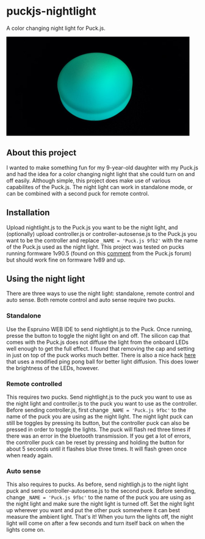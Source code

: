 # puckjs-nightlight
A color changing night light for Puck.js.

![Puck.js night light](nightlight.jpg?raw=true)

## About this project
I wanted to make something fun for my 9-year-old daughter with my Puck.js and had the idea for a color changing night light that she could turn on and off easily. Although simple, this project does make use of various capabilites of the Puck.js. The night light can work in standalone mode, or can be combined with a second puck for remote control.

## Installation
Upload nightlight.js to the Puck.js you want to be the night light, and (optionally) upload controller.js or controller-autosense.js to the Puck.js you want to be the controller and replace ```_NAME = 'Puck.js 9fb2'``` with the name of the Puck.js used as the night light. This project was tested on pucks running formware 1v90.5 (found on this [comment](http://forum.espruino.com/comments/13375822/) from the Puck.js forum) but should work fine on formware 1v89 and up.

## Using the night light
There are three ways to use the night light: standalone, remote control and auto sense. Both remote control and auto sense require two pucks.

### Standalone
Use the Espruino WEB IDE to send nightlight.js to the Puck. Once running, presse the button to toggle the night light on and off. The silicon cap that comes with the Puck.js does not diffuse the light from the onboard LEDs well enough to get the full effect. I found that removing the cap and setting in just on top of the puck works much better. There is also a nice hack [here](http://forum.espruino.com/conversations/297639/) that uses a modified ping pong ball for better light diffusion. This does lower the brightness of the LEDs, however.

### Remote controlled
This requires two pucks. Send nightlight.js to the puck you want to use as the night light and controller.js to the puck you want to use as the controller. Before sending controller.js, first change ```_NAME = 'Puck.js 9fbc'``` to the name of the puck you are using as the night light. The night light puck can still be toggles by pressing its button, but the controller puck can also be pressed in order to toggle the lights. The puck will flash red three times if there was an error in the bluetooth transmission. If you get a lot of errors, the controller puck can be reset by pressing and holding the button for about 5 seconds until it flashes blue three times. It will flash green once when ready again.

### Auto sense
This also requires to pucks. As before, send nightligh.js to the night light puck and send controller-autosense.js to the second puck. Before sending, change ```_NAME = 'Puck.js 9fbc'``` to the name of the puck you are using as the night light and make sure the night light is turned off. Set the night light up wherever you want and put the other puck somewhere it can best measure the ambient light. That's it! When you turn the lights off, the night light will come on after a few seconds and turn itself back on when the lights come on.
